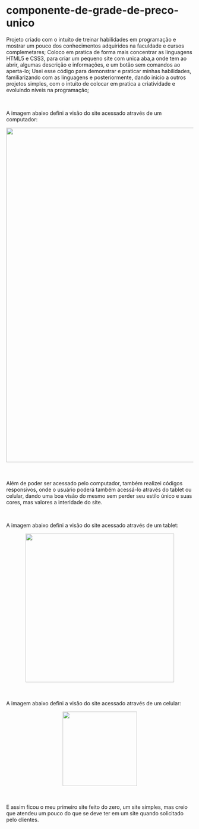 # componente-de-grade-de-preco-unico

Projeto criado com o intuito de treinar habilidades em programação e mostrar um pouco dos conhecimentos adquiridos na faculdade e cursos complemetares;
Coloco em pratica de forma mais concentrar as linguagens HTML5 e CSS3, para criar um pequeno site com unica aba,a onde tem ao abrir, algumas descrição e informações, e um botão sem comandos ao aperta-lo;
Usei esse código para demonstrar e praticar minhas habilidades, familiarizando com as linguagens e posteriormente, dando inicio a outros projetos simples, com o intuito de colocar em pratica a criatividade e evoluindo níveis na programação;

<br>

A imagem abaixo defini a visão do site acessado através de um computador:

<div align="center">
<img src="https://user-images.githubusercontent.com/82729028/231915718-3c5adab0-db63-4f7a-a3c0-6da6b4dcd89b.png" width="900px" />
</div>

<br>
<br>


Além de poder ser acessado pelo computador, também realizei códigos responsivos, onde o usuário poderá também acessá-lo através do tablet ou celular, dando uma boa visão do mesmo sem perder seu estilo único e suas cores, mas valores a interidade do site.

<br>

A imagem abaixo defini a visão do site acessado através de um tablet:

<div align="center">
<img src="https://user-images.githubusercontent.com/82729028/231915889-9c4ba653-cafc-41a8-bd66-296f52c4d49f.png" width="400px" />
</div>

<br>
<br>

A imagem abaixo defini a visão do site acessado através de um celular:

<div align="center">
<img src="https://user-images.githubusercontent.com/82729028/231915935-41388ec8-acca-4c77-8282-1b920d1bec97.png" width="200px" />
</div>

<br>
<br>

E assim ficou o meu primeiro site feito do zero, um site simples, mas creio que atendeu um pouco do que se deve ter em um site quando solicitado pelo clientes.